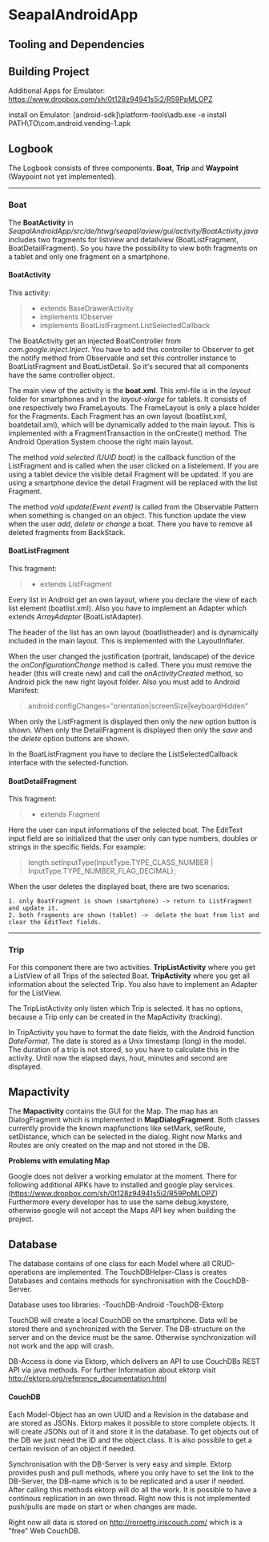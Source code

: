 SeapalAndroidApp
================

Tooling and Dependencies
------------------------



Building Project
----------------

Additional Apps for Emulator: https://www.dropbox.com/sh/0t128z94941s5i2/R59PpMLOPZ

install on Emulator: [android-sdk]\platform-tools\adb.exe -e install PATH\TO\com.android.vending-1.apk



Logbook
----------------

The Logbook consists of three components. **Boat**, **Trip** and **Waypoint** (Waypoint not yet implemented). 

---

### Boat

The **BoatActivity** in *SeapalAndroidApp/src/de/htwg/seapal/aview/gui/activity/BoatActivity.java* includes
two fragments for listview and detailview (BoatListFragment, BoatDetailFragment). So you have the possibility
to view both fragments on a tablet and only one fragment on a smartphone.


#### BoatActivity

This activity:  

>* extends BaseDrawerActivity 
>* implements IObserver
>* implements BoatListFragment.ListSelectedCallback  

The BoatActivity get an injected BoatController from *com.google.inject.Inject*. You have to add this controller
to Observer to get the notify method from Observable and set this controller instance to BoatListFragment and
BoatListDetail. So it's secured that all components have the same controller object.

The main view of the activity is the **boat.xml**. This xml-file is in the *layout* folder for smartphones and in the 
*layout-xlarge* for tablets. It consists of one respectively two FrameLayouts. The FrameLayout is only a place holder 
for the Fragments. Each Fragment has an own layout (boatlist.xml, boatdetail.xml), which will be dynamically added to 
the main layout. This is implemented with a FragmentTransaction in the onCreate() method. The Android Operation 
System choose the right main layout. 

The method *void selected (UUID boat)* is the callback function of the ListFragment and is called when the user clicked
on a listelement. If you are using a tablet device the visible detail Fragment will be updated. If you are using a 
smartphone device the detail Fragment will be replaced with the list Fragment.

The method *void update(Event event)* is called from the Observable Pattern when something is changed on an object.
This function update the view when the user *add*, *delete* or *change* a boat. There you have to remove all deleted 
fragments from BackStack.


#### BoatListFragment

This fragment:  

>* extends ListFragment

Every list in Android get an own layout, where you declare the view of each list element (boatlist.xml). Also you have 
to implement an Adapter which extends *ArrayAdapter<T>* (BoatListAdapter).

The header of the list has an own layout (boatlistheader) and is dynamically included in the main layout. This is
implemented with the LayoutInflafer. 

When the user changed the justification (portrait, landscape) of the device the *onConfigurationChange* method is 
called. There you must remove the header (this will create new) and call the *onActivityCreated* method, so Android 
pick the new right layout folder. Also you must add to Android Manifest:

> android:configChanges="orientation|screenSize|keyboardHidden"

When only the ListFragment is displayed then only the *new* option button is shown. 
When only the DetailFragment is displayed then only the *save* and the *delete* option buttons are shown.

In the BoatListFragment you have to declare the ListSelectedCallback interface with the selected-function.
 

#### BoatDetailFragment

This fragment:  

>* extends Fragment

Here the user can input informations of the selected boat. The EditText input field are so initialized that
the user only can type numbers, doubles or strings in the specific fields. 
For example:

>length.setInputType(InputType.TYPE_CLASS_NUMBER | InputType.TYPE_NUMBER_FLAG_DECIMAL);

When the user deletes the displayed boat, there are two scenarios:

	1. only BoatFragment is shown (smartphone) -> return to ListFragment and update it.
	2. both fragments are shown (tablet) ->  delete the boat from list and clear the EditText fields.

---

### Trip

For this component there are two activities. **TripListActivity** where you get a ListView of all Trips of
the selected Boat. **TripActivity** where you get all information about the selected Trip. You also have to 
implement an Adapter for the ListView. 

The TripListActivity only listen which Trip is selected. It has no options, because a Trip only can be 
created in the MapActivity (tracking). 

In TripActivity you have to format the date fields, with the Android function *DateFormat*. The date is 
stored as a Unix timestamp (long) in the model. The duration of a trip is not stored, so you have to 
calculate this in the activity. Until now the elapsed days, hout, minutes and second are displayed.


Mapactivity
----------------

The **Mapactivity** contains the GUI for the Map. The map has an DialogFragment which is implemented in
**MapDialogFragment**. Both classes currently provide the known mapfunctions like setMark, setRoute, setDistance, 
which can be selected in the dialog. Right now Marks and Routes are only created on the map and not stored in the DB.

**Problems with emulating Map**

Google does not deliver a working emulator at the moment. There for following additional APKs have to installed and
google play services.(https://www.dropbox.com/sh/0t128z94941s5i2/R59PpMLOPZ)
Furthermore every developer has to use the same debug.keystore, otherwise google will not accept the Maps API key
when building the project. 



Database
----------------

The database contains of one class for each Model where all CRUD-operations are implemented. The TouchDBHelper-Class 
is creates Databases and contains methods for synchronisation with the CouchDB-Server.

Database uses too libraries:
-TouchDB-Android
-TouchDB-Ektorp

TouchDB will create a local CouchDB on the smartphone. Data will be stored there and synchronized with the Server.
The DB-structure on the server and on the device must be the same. Otherwise synchronization will not work and 
the app will crash. 

DB-Access is done via Ektorp, which delivers an API to use CouchDBs REST API via java methods.
For further Information about ektorp visit http://ektorp.org/reference_documentation.html

#### CouchDB

Each Model-Object has an own UUID and a Revision in the database and are stored as JSONs. Ektorp makes it possible
to store complete objects. It will create JSONs out of it and store it in the database. To get objects out of the DB 
we just need the ID and the object.class. It is also possible to get a certain revision of an object if needed.

Synchronisation with the DB-Server is very easy and simple. Ektorp provides push and pull methods, where you only have
to set the link to the DB-Server, the DB-name which is to be replicated and a user if needed. After calling this
methods ektorp will do all the work. It is possible to have a continous replication in an own thread. Right now this
is not implemented push/pulls are made on start or when changes are made. 

Right now all data is stored on http://roroettg.iriscouch.com/ which is a "free" Web CouchDB. 































